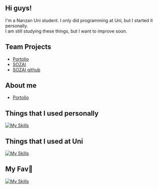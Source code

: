 ## Hi guys!
I'm a Nanzan Uni student.
I only did programming at Uni, but I started it personally.<br>
I am still studying these things, but I want to improve soon.

## Team Projects
- [Portolio](https://github.com/balckowl/portolio)
- [SOZAI](https://soz-ai.com)
- [SOZAI github](https://github.com/balckowl/sozai-netlify)

## About me
- [Portolio](https://portolio-zasetu.vercel.app/MFuHaYRhnWafsm0XyQjpkOvZsMk1)

## Things that I used personally
[![My Skills](https://skillicons.dev/icons?i=html,arduino,c,aws,css,php,laravel,vite,vscode,git,nextjs,nodejs,tailwind,vercel)](https://skillicons.dev)

## Things that I used at Uni
[![My Skills](https://skillicons.dev/icons?i=linux,ubuntu,emacs,haskell,latex,c,arduino,vscode,py,matlab,java,mysql)](https://skillicons.dev)

## My Fav🥰
[![My Skills](https://skillicons.dev/icons?i=windows,discord)](https://skillicons.dev)

<!--[![Top Langs](https://github-readme-stats.vercel.app/api/top-langs/?username=algiz-z&layout=donut&theme=dark)](https://github.com/anuraghazra/github-readme-stats) 

[![trophy](https://github-profile-trophy.vercel.app/?username=algiz-z&theme=onedark)](https://github.com/ryo-ma/github-profile-trophy) -->

<!--
**algiz-z/algiz-z** is a ✨ _special_ ✨ repository because its `README.md` (this file) appears on your GitHub profile.

Here are some ideas to get you started:

- 🔭 I’m currently working on ...
- 🌱 I’m currently learning ...
- 👯 I’m looking to collaborate on ...
- 🤔 I’m looking for help with ...
- 💬 Ask me about ...
- 📫 How to reach me: ...
- 😄 Pronouns: ...
- ⚡ Fun fact: ...
-->
